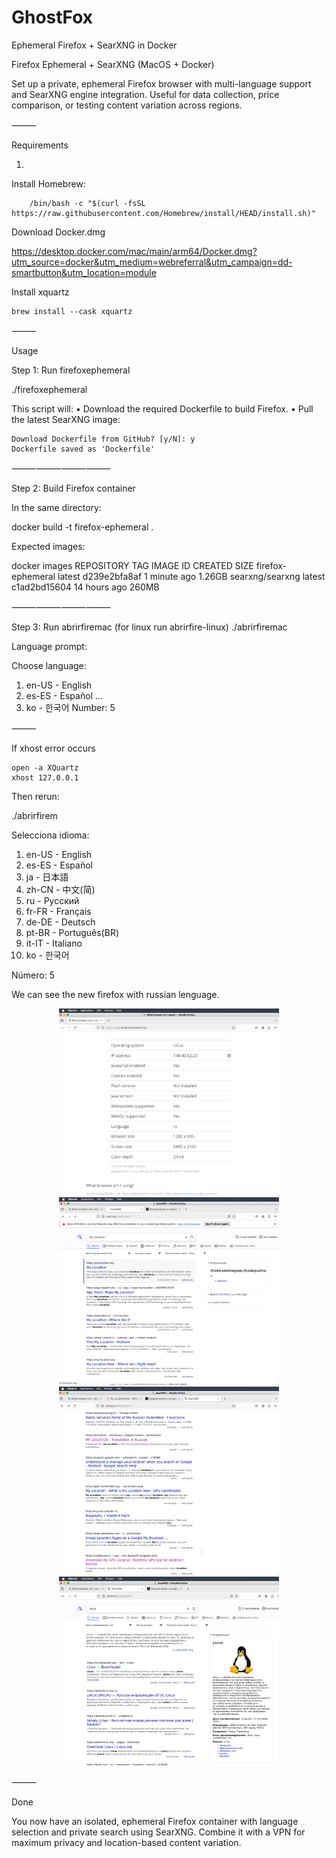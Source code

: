 # GhostFox
 Ephemeral Firefox + SearXNG in Docker


Firefox Ephemeral + SearXNG (MacOS + Docker)

Set up a private, ephemeral Firefox browser with multi-language support and SearXNG engine integration. Useful for data collection, price comparison, or testing content variation across regions.

⸻

Requirements


1.	
Install Homebrew:


		/bin/bash -c "$(curl -fsSL https://raw.githubusercontent.com/Homebrew/install/HEAD/install.sh)"

Download Docker.dmg

https://desktop.docker.com/mac/main/arm64/Docker.dmg?utm_source=docker&utm_medium=webreferral&utm_campaign=dd-smartbutton&utm_location=module


Install xquartz

	brew install --cask xquartz



⸻

Usage

Step 1: Run firefoxephemeral

./firefoxephemeral

This script will:
	•	Download the required Dockerfile to build Firefox.
	•	Pull the latest SearXNG image:


```
Download Dockerfile from GitHub? [y/N]: y
Dockerfile saved as 'Dockerfile'
```



⸻⸻⸻⸻

Step 2: Build Firefox container

In the same directory:

docker build -t firefox-ephemeral .

Expected images:

docker images
REPOSITORY          TAG       IMAGE ID       CREATED              SIZE
firefox-ephemeral   latest    d239e2bfa8af   1 minute ago         1.26GB
searxng/searxng     latest    c1ad2bd15604   14 hours ago         260MB



⸻⸻⸻⸻

Step 3: Run abrirfiremac
(for linux run abrirfire-linux)
./abrirfiremac

Language prompt:

Choose language:
  01) en-US   - English
  02) es-ES   - Español
  ...
  10) ko      - 한국어
Number: 5


⸻

If xhost error occurs


```
open -a XQuartz
xhost 127.0.0.1
```



Then rerun:

./abrirfirem

Selecciona idioma:
  01) en-US   - English
  02) es-ES   - Español
  03) ja      - 日本語
  04) zh-CN   - 中文(简)
  05) ru      - Русский
  06) fr-FR   - Français
  07) de-DE   - Deutsch
  08) pt-BR   - Português(BR)
  09) it-IT   - Italiano
  10) ko      - 한국어

Número: 5


We can see the new firefox with russian lenguage.


<p align="center">
  <img src="1.webp" width="70%" />
  <img src="2.webp" width="70%" />
  <img src="3.webp" width="70%" />
  <img src="5.webp" width="70%" />
</p>

⸻

Done

You now have an isolated, ephemeral Firefox container with language selection and private search using SearXNG. Combine it with a VPN for maximum privacy and location-based content variation.

